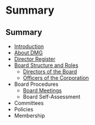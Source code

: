 # Summary

## Summary

* [Introduction](README.md)
* [About DMG](introduction/about-dmg.md)
* [Director Register](introduction/director-register.md)
* [Board Structure and Roles](board-structure-and-roles.md)
  * [Directors of the Board](board-structure-and-roles/directors-of-the-board.md)
  * [Officers of the Corporation](board-structure-and-roles/officers-of-the-corporation.md)
* Board Procedures
  * [Board Meetings](board-meetings.md)
  * Board Self-Assessment
* Committees
* Policies
* Membership


